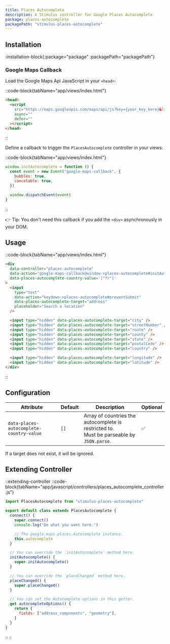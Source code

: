 ```yaml
---
title: Places Autocomplete
description: A Stimulus controller for Google Places Autocomplete.
package: places-autocomplete
packagePath: "stimulus-places-autocomplete"
---
```


## Installation

:installation-block{:package="package" :packagePath="packagePath"}

### Google Maps Callback

Load the Google Maps Api JavaScript in your `<head>`:

::code-block{tabName="app/views/index.html"}

```html
<head>
  <script
    src="https://maps.googleapis.com/maps/api/js?key={your_key_here}&libraries=places&callback=initAutocomplete"
    async=""
    defer=""
  ></script>
</head>
```

::

Define a callback to trigger the `PlacesAutocomplete` controller in your views:

::code-block{tabName="app/views/index.html"}

```js
window.initAutocomplete = function () {
  const event = new Event("google-maps-callback", {
    bubbles: true,
    cancelable: true,
  })

  window.dispatchEvent(event)
}
```

::

👉 Tip: You don't need this callback if you add the `<div>` asynchronously in your DOM.

## Usage

::code-block{tabName="app/views/index.html"}

```html
<div
  data-controller="places-autocomplete"
  data-action="google-maps-callback@window->places-autocomplete#initAutocomplete"
  data-places-autocomplete-country-value='["fr"]'
>
  <input
    type="text"
    data-action="keydown->places-autocomplete#preventSubmit"
    data-places-autocomplete-target="address"
    placeholder="Search a location"
  />

  <input type="hidden" data-places-autocomplete-target="city" />
  <input type="hidden" data-places-autocomplete-target="streetNumber" />
  <input type="hidden" data-places-autocomplete-target="route" />
  <input type="hidden" data-places-autocomplete-target="county" />
  <input type="hidden" data-places-autocomplete-target="state" />
  <input type="hidden" data-places-autocomplete-target="postalCode" />
  <input type="hidden" data-places-autocomplete-target="country" />

  <input type="hidden" data-places-autocomplete-target="longitude" />
  <input type="hidden" data-places-autocomplete-target="latitude" />
</div>
```

::

## Configuration

| Attribute                                | Default | Description                                                                                   | Optional |
| ---------------------------------------- | ------- | --------------------------------------------------------------------------------------------- | -------- |
| `data-places-autocomplete-country-value` | `[]`    | Array of countries the autocomplete is restricted to. <br/>Must be parseable by `JSON.parse`. | ✅       |

If a target does not exist, it will be ignored.

## Extending Controller

::extending-controller
::code-block{tabName="app/javascript/controllers/places_autocomplete_controller.js"}

```js
import PlacesAutocomplete from "stimulus-places-autocomplete"

export default class extends PlacesAutocomplete {
  connect() {
    super.connect()
    console.log("Do what you want here.")

    // The google.maps.places.Autocomplete instance.
    this.autocomplete
  }

  // You can override the `initAutocomplete` method here.
  initAutocomplete() {
    super.initAutocomplete()
  }

  // You can override the `placeChanged` method here.
  placeChanged() {
    super.placeChanged()
  }

  // You can set the Autocomplete options in this getter.
  get autocompleteOptions() {
    return {
      fields: ["address_components", "geometry"],
    }
  }
}
```

::
::
